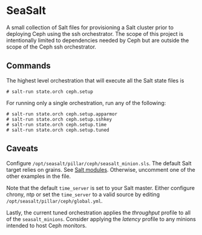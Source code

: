 # SeaSalt
A small collection of Salt files for provisioning a Salt cluster prior to deploying Ceph using the ssh orchestrator.  The scope of this project is intentionally limited to dependencies needed by Ceph but are outside the scope of the Ceph ssh orchestrator.

## Commands

The highest level orchestration that will execute all the Salt state files is
```
# salt-run state.orch ceph.setup
``` 

For running only a single orchestration, run any of the following:
```
# salt-run state.orch ceph.setup.apparmor
# salt-run state.orch ceph.setup.sshkey
# salt-run state.orch ceph.setup.time
# salt-run state.orch ceph.setup.tuned
```

## Caveats
Configure `/opt/seasalt/pillar/ceph/seasalt_minion.sls`.  The default Salt target relies on grains.  See [Salt modules](https://docs.saltstack.com/en/latest/ref/modules/all/salt.modules.grains.html).  Otherwise, uncomment one of the other examples in the file.

Note that the default `time_server` is set to your Salt master.  Either configure chrony, ntp or set the `time_server` to a valid source by editing `/opt/seasalt/pillar/ceph/global.yml`.

Lastly, the current tuned orchestration applies the _throughput_ profile to all of the `seasalt_minions`.  Consider applying the _latency_ profile to any minions intended to host Ceph monitors.

